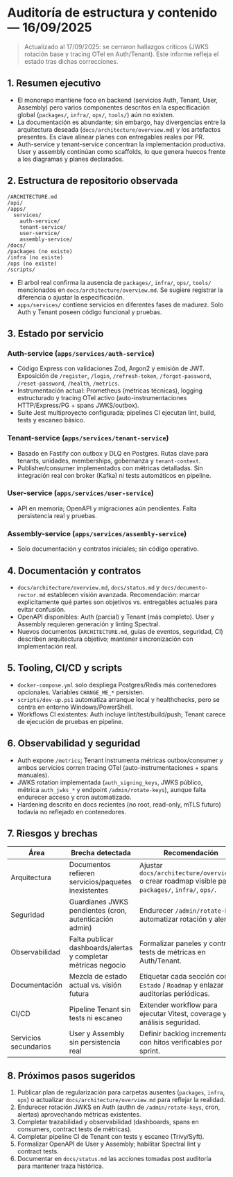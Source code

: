 # Auditoría de estructura y contenido — 16/09/2025

> Actualizado al 17/09/2025: se cerraron hallazgos críticos (JWKS rotación base y tracing OTel en Auth/Tenant). Este informe refleja el estado tras dichas correcciones.

## 1. Resumen ejecutivo
- El monorepo mantiene foco en backend (servicios Auth, Tenant, User, Assembly) pero varios componentes descritos en la especificación global (`packages/`, `infra/`, `ops/`, `tools/`) aún no existen.
- La documentación es abundante; sin embargo, hay divergencias entre la arquitectura deseada (`docs/architecture/overview.md`) y los artefactos presentes. Es clave alinear planes con entregables reales por PR.
- Auth-service y tenant-service concentran la implementación productiva. User y assembly continúan como scaffolds, lo que genera huecos frente a los diagramas y planes declarados.

## 2. Estructura de repositorio observada
```
/ARCHITECTURE.md
/api/
/apps/
  services/
    auth-service/
    tenant-service/
    user-service/
    assembly-service/
/docs/
/packages (no existe)
/infra (no existe)
/ops (no existe)
/scripts/
```
- El arbol real confirma la ausencia de `packages/`, `infra/`, `ops/`, `tools/` mencionados en `docs/architecture/overview.md`. Se sugiere registrar la diferencia o ajustar la especificación.
- `apps/services/` contiene servicios en diferentes fases de madurez. Solo Auth y Tenant poseen código funcional y pruebas.

## 3. Estado por servicio
### Auth-service (`apps/services/auth-service`)
- Código Express con validaciones Zod, Argon2 y emisión de JWT. Exposición de `/register`, `/login`, `/refresh-token`, `/forgot-password`, `/reset-password`, `/health`, `/metrics`.
- Instrumentación actual: Prometheus (métricas técnicas), logging estructurado y tracing OTel activo (auto-instrumentaciones HTTP/Express/PG + spans JWKS/outbox).
- Suite Jest multiproyecto configurada; pipelines CI ejecutan lint, build, tests y escaneo básico.

### Tenant-service (`apps/services/tenant-service`)
- Basado en Fastify con outbox y DLQ en Postgres. Rutas clave para tenants, unidades, memberships, gobernanza y `tenant-context`.
- Publisher/consumer implementados con métricas detalladas. Sin integración real con broker (Kafka) ni tests automáticos en pipeline.

### User-service (`apps/services/user-service`)
- API en memoria; OpenAPI y migraciones aún pendientes. Falta persistencia real y pruebas.

### Assembly-service (`apps/services/assembly-service`)
- Solo documentación y contratos iniciales; sin código operativo.

## 4. Documentación y contratos
- `docs/architecture/overview.md`, `docs/status.md` y `docs/documento-rector.md` establecen visión avanzada. Recomendación: marcar explícitamente qué partes son objetivos vs. entregables actuales para evitar confusión.
- OpenAPI disponibles: Auth (parcial) y Tenant (más completo). User y Assembly requieren generación y linting Spectral.
- Nuevos documentos (`ARCHITECTURE.md`, guías de eventos, seguridad, CI) describen arquitectura objetivo; mantener sincronización con implementación real.

## 5. Tooling, CI/CD y scripts
- `docker-compose.yml` solo despliega Postgres/Redis más contenedores opcionales. Variables `CHANGE_ME_*` persisten.
- `scripts/dev-up.ps1` automatiza arranque local y healthchecks, pero se centra en entorno Windows/PowerShell.
- Workflows CI existentes: Auth incluye lint/test/build/push; Tenant carece de ejecución de pruebas en pipeline.

## 6. Observabilidad y seguridad
- Auth expone `/metrics`; Tenant instrumenta métricas outbox/consumer y ambos servicios corren tracing OTel (auto-instrumentaciones + spans manuales).
- JWKS rotation implementada (`auth_signing_keys`, JWKS público, métrica `auth_jwks_*` y endpoint `/admin/rotate-keys`), aunque falta endurecer acceso y cron automatizado.
- Hardening descrito en docs recientes (no root, read-only, mTLS futuro) todavía no reflejado en contenedores.

## 7. Riesgos y brechas
| Área | Brecha detectada | Recomendación |
|------|-----------------|---------------|
| Arquitectura | Documentos refieren servicios/paquetes inexistentes | Ajustar `docs/architecture/overview.md` o crear roadmap visible para `packages/`, `infra/`, `ops/`. |
| Seguridad | Guardianes JWKS pendientes (cron, autenticación admin) | Endurecer `/admin/rotate-keys`, automatizar rotación y alertas. |
| Observabilidad | Falta publicar dashboards/alertas y completar métricas negocio | Formalizar paneles y contract tests de métricas en Auth/Tenant. |
| Documentación | Mezcla de estado actual vs. visión futura | Etiquetar cada sección con `Estado` / `Roadmap` y enlazar a auditorías periódicas. |
| CI/CD | Pipeline Tenant sin tests ni escaneo | Extender workflow para ejecutar Vitest, coverage y análisis seguridad. |
| Servicios secundarios | User y Assembly sin persistencia real | Definir backlog incremental con hitos verificables por sprint. |

## 8. Próximos pasos sugeridos
1. Publicar plan de regularización para carpetas ausentes (`packages`, `infra`, `ops`) o actualizar `docs/architecture/overview.md` para reflejar la realidad.
2. Endurecer rotación JWKS en Auth (authn de `/admin/rotate-keys`, cron, alertas) aprovechando métricas existentes.
3. Completar trazabilidad y observabilidad (dashboards, spans en consumers, contract tests de métricas).
4. Completar pipeline CI de Tenant con tests y escaneo (Trivy/Syft).
5. Formalizar OpenAPI de User y Assembly; habilitar Spectral lint y contract tests.
6. Documentar en `docs/status.md` las acciones tomadas post auditoría para mantener traza histórica.
